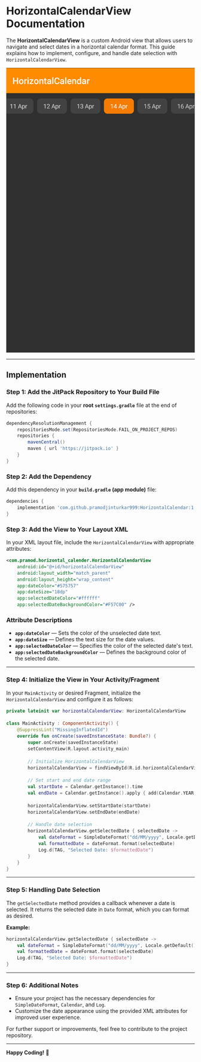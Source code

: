 # HorizontalCalendarView Documentation

The **HorizontalCalendarView** is a custom Android view that allows users to navigate and select dates in a horizontal calendar format. This guide explains how to implement, configure, and handle date selection with `HorizontalCalendarView`.

![Horizontal Calendar View](assets/screenshot_1.png)

---

## Implementation

### Step 1: Add the JitPack Repository to Your Build File
Add the following code in your **root `settings.gradle`** file at the end of repositories:

```gradle
dependencyResolutionManagement {
    repositoriesMode.set(RepositoriesMode.FAIL_ON_PROJECT_REPOS)
    repositories {
        mavenCentral()
        maven { url 'https://jitpack.io' }
    }
}
```

### Step 2: Add the Dependency
Add this dependency in your **`build.gradle` (app module)** file:

```gradle
dependencies {
    implementation 'com.github.pramodjinturkar999:HorizontalCalendar:1.0.1'
}
```

### Step 3: Add the View to Your Layout XML
In your XML layout file, include the `HorizontalCalendarView` with appropriate attributes:

```xml
<com.pramod.horizontal_calender.HorizontalCalendarView
    android:id="@+id/horizontalCalendarView"
    android:layout_width="match_parent"
    android:layout_height="wrap_content"
    app:dateColor="#575757"
    app:dateSize="18dp"
    app:selectedDateColor="#ffffff"
    app:selectedDateBackgroundColor="#F57C00" />
```

### Attribute Descriptions
- **`app:dateColor`** — Sets the color of the unselected date text.
- **`app:dateSize`** — Defines the text size for the date values.
- **`app:selectedDateColor`** — Specifies the color of the selected date's text.
- **`app:selectedDateBackgroundColor`** — Defines the background color of the selected date.

---

### Step 4: Initialize the View in Your Activity/Fragment
In your `MainActivity` or desired Fragment, initialize the `HorizontalCalendarView` and configure it as follows:

```kotlin
private lateinit var horizontalCalendarView: HorizontalCalendarView

class MainActivity : ComponentActivity() {
    @SuppressLint("MissingInflatedId")
    override fun onCreate(savedInstanceState: Bundle?) {
        super.onCreate(savedInstanceState)
        setContentView(R.layout.activity_main)

        // Initialize HorizontalCalendarView
        horizontalCalendarView = findViewById(R.id.horizontalCalendarView)

        // Set start and end date range
        val startDate = Calendar.getInstance().time
        val endDate = Calendar.getInstance().apply { add(Calendar.YEAR, 1) }.time

        horizontalCalendarView.setStartDate(startDate)
        horizontalCalendarView.setEndDate(endDate)

        // Handle date selection
        horizontalCalendarView.getSelectedDate { selectedDate ->
            val dateFormat = SimpleDateFormat("dd/MM/yyyy", Locale.getDefault())
            val formattedDate = dateFormat.format(selectedDate)
            Log.d(TAG, "Selected Date: $formattedDate")
        }
    }
}
```

---

### Step 5: Handling Date Selection
The `getSelectedDate` method provides a callback whenever a date is selected. It returns the selected date in `Date` format, which you can format as desired.

**Example:**

```kotlin
horizontalCalendarView.getSelectedDate { selectedDate ->
    val dateFormat = SimpleDateFormat("dd/MM/yyyy", Locale.getDefault())
    val formattedDate = dateFormat.format(selectedDate)
    Log.d(TAG, "Selected Date: $formattedDate")
}
```

---

### Step 6: Additional Notes
- Ensure your project has the necessary dependencies for `SimpleDateFormat`, `Calendar`, and `Log`.
- Customize the date appearance using the provided XML attributes for improved user experience.

For further support or improvements, feel free to contribute to the project repository.

---
**Happy Coding!** 🚀

